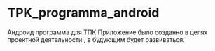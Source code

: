 # TPK_programma_android
Андроид программа для ТПК
Приложение было созданно в целях проектной деятельности , в будующим будет развиваться.

